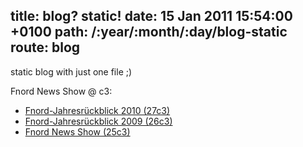 title: blog? static!
date: 15 Jan 2011 15:54:00 +0100
path: /:year/:month/:day/blog-static
route: blog
---

static blog with just one file ;)

Fnord News Show @ c3:

* [Fnord-Jahresrückblick 2010 (27c3)](http://events.ccc.de/congress/2010/Fahrplan/events/4070.en.html)
* [Fnord-Jahresrückblick 2009 (26c3)](http://events.ccc.de/congress/2009/Fahrplan/events/3613.en.html)
* [Fnord News Show (25c3)](http://events.ccc.de/congress/2008/Fahrplan/events/2812.en.html)
